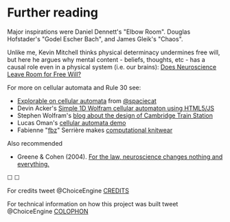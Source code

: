 # Further reading

Major inspirations were Daniel Dennett's "Elbow Room". Douglas Hofstader's "Godel Escher Bach", and James Gleik's "Chaos".

Unlike me, Kevin Mitchell thinks physical determinacy undermines free will, but here he argues why mental content - beliefs, thoughts, etc - has a causal role even in a physical system (i.e. our brains): [Does Neuroscience Leave Room for Free Will?](https://www.sciencedirect.com/science/article/pii/S0166223618301553)

For more on cellular automata and Rule 30 see:
 * [Explorable on cellular automata](https://spaciecat.github.io/cells/) from [@spaciecat](https://twitter.com/spaciecat)
 * Devin Acker's [Simple 1D Wolfram cellular automaton using HTML5/JS ](http://devinacker.github.io/celldemo/)
 * Stephen Wolfram's [blog about the design of Cambridge Train Station](http://blog.stephenwolfram.com/2017/06/oh-my-gosh-its-covered-in-rule-30s/)
* Lucas Oman's [cellular automata demo](http://lucasoman.com/files/projects/caeditor/caed.php)
* Fabienne "[fbz](https://twitter.com/fbz)" Serrière makes [computational knitwear](https://twitter.com/knityak)

Also recommended
* Greene & Cohen (2004). [For the law, neuroscience changes nothing and everything.](https://www.ncbi.nlm.nih.gov/pmc/articles/PMC1693457/)

&#9744; &#9744;

For credits tweet @ChoiceEngine [CREDITS](https://twitter.com/intent/tweet?text=@ChoiceEngine%20CREDITS)

For technical information on how this project was built tweet @ChoiceEngine [COLOPHON](https://twitter.com/intent/tweet?text=@ChoiceEngine%20COLOPHON)
